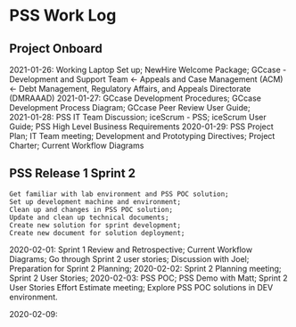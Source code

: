 # PSS Work Log
## Project Onboard ##
2021-01-26: Working Laptop Set up; NewHire Welcome Package; GCcase - Development and Support Team <- Appeals and Case Management (ACM) <- Debt Management, Regulatory Affairs, and Appeals Directorate (DMRAAAD)
2021-01-27: GCcase Development Procedures; GCcase Development Process Diagram; GCcase Peer Review User Guide;  
2021-01-28: PSS IT Team Discussion; iceScrum - PSS; iceScrum User Guide; PSS High Level Business Requirements
2020-01-29: PSS Project Plan; IT Team meeting; Development and Prototyping Directives; Project Charter; Current Workflow Diagrams

## PSS Release 1 Sprint 2 ##
	
	Get familiar with lab environment and PSS POC solution; 
	Set up development machine and environment;
	Clean up and changes in PSS POC solution;
	Update and clean up technical documents;
	Create new solution for sprint development;
	Create new document for solution deployment;
	
2020-02-01: Sprint 1 Review and Retrospective; Current Workflow Diagrams; Go through Sprint 2 user stories; Discussion with Joel; Preparation for Sprint 2 Planning;
2020-02-02: Sprint 2 Planning meeting; Sprint 2 User Stories; 
2020-02-03: PSS POC; PSS Demo with Matt; Sprint 2 User Stories Effort Estimate meeting; Explore PSS POC solutions in DEV environment. 


2020-02-09: